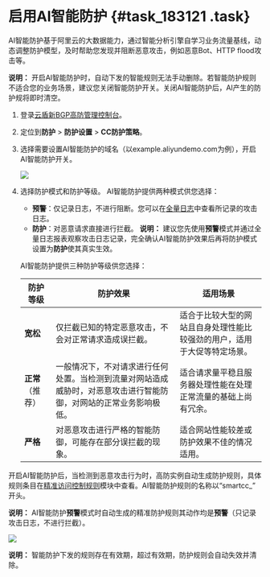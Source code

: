 # 启用AI智能防护 {#task_183121 .task}

AI智能防护基于阿里云的大数据能力，通过智能分析引擎自学习业务流量基线，动态调整防护模型，及时帮助您发现并阻断恶意攻击，例如恶意Bot、HTTP flood攻击等。

**说明：** 开启AI智能防护时，自动下发的智能规则无法手动删除。若智能防护规则不适合您的业务场景，建议您关闭智能防护开关。关闭AI智能防护后，AI产生的防护规将即时清空。

1.  登录[云盾新BGP高防管理控制台](https://yundun.console.aliyun.com/?p=ddoscoo&__consolePageCode=ddoscoo)。
2.  定位到**防护** \> **防护设置** \> **CC防护策略**。
3.  选择需要设置AI智能防护的域名（以example.aliyundemo.com为例），开启AI智能防护开关。 

    ![](http://static-aliyun-doc.oss-cn-hangzhou.aliyuncs.com/assets/img/156918/156713328844284_zh-CN.png)

4.  选择防护模式和防护等级。 AI智能防护提供两种模式供您选择：

    -   **预警**：仅记录日志，不进行阻断。您可以在[全量日志](cn.zh-CN/新BGP高防IP/用户指南/日志查询/全量日志.md#)中查看所记录的攻击日志。
    -   **防护**：对恶意请求直接进行拦截。
    **说明：** 建议您先使用**预警**模式并通过全量日志报表观察攻击日志记录，完全确认AI智能防护效果后再将防护模式设置为**防护**使其真实生效。

    AI智能防护提供三种防护等级供您选择：

    |防护等级|防护效果|适用场景|
    |----|----|----|
    |**宽松**|仅拦截已知的特定恶意攻击，不会对正常请求造成误拦截。|适合于比较大型的网站且自身处理性能比较强劲的用户，适用于大促等特定场景。|
    |**正常**（推荐）|一般情况下，不对请求进行任何处置。当检测到流量对网站造成威胁时，对恶意攻击进行智能防御，对网站的正常业务影响极低。|适合请求量平稳且服务器处理性能在处理正常流量的基础上尚有冗余。|
    |**严格**|对恶意攻击进行严格的智能防御，可能存在部分误拦截的现象。|适合网站性能较差或防护效果不佳的情况适用。|


开启AI智能防护后，当检测到恶意攻击行为时，高防实例自动生成防护规则，具体规则条目在[精准访问控制规则](cn.zh-CN/新BGP高防IP/用户指南/网络七层防护设置/设置精准访问控制规则.md#)模块中查看。AI智能防护规则的名称以“smartcc\_” 开头。

**说明：** AI智能防护**预警**模式时自动生成的精准防护规则其动作均是**预警**（只记录攻击日志，不进行拦截）。

![](http://static-aliyun-doc.oss-cn-hangzhou.aliyuncs.com/assets/img/156918/156713328844285_zh-CN.png)

**说明：** 智能防护下发的规则存在有效期，超过有效期，防护规则会自动失效并清除。

